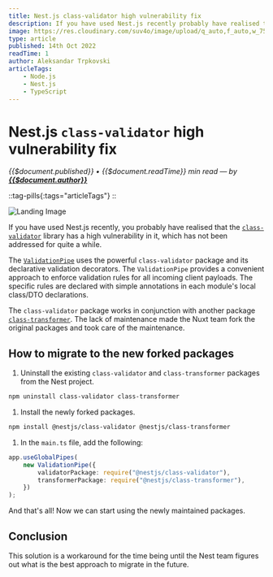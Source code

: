 ```yaml
---
title: Nest.js class-validator high vulnerability fix
description: If you have used Nest.js recently probably have realised that the class-validator library has a high vulnerability in it, which is not being addressed for quite a while. The ValidationPipe makes use of the powerful class-validator package and its declarative validation decorators. The ValidationPipe provides a convenient approach to enforce validation rules for all incoming client payloads, where the specific rules are declared with simple annotations in local class/DTO declarations in each module. The class-validator package works in conjunction with another package class-transformer. The lack of maintenance made the Nuxt team fork the original packages and take care of the maintenance.
image: https://res.cloudinary.com/suv4o/image/upload/q_auto,f_auto,w_750,e_sharpen:100/v1665729617/blog/nestjs-class-validator-high-vulnerability-fix/nestjs-class-validator-high-vulnerability-fix
type: article
published: 14th Oct 2022
readTime: 1
author: Aleksandar Trpkovski
articleTags:
    - Node.js
    - Nest.js
    - TypeScript
---
```


# Nest.js `class-validator` high vulnerability fix

_{{$document.published}} • {{$document.readTime}} min read — by **[{{$document.author}}](/)**_

::tag-pills{:tags="articleTags"}
::

![Landing Image](https://res.cloudinary.com/suv4o/image/upload/q_auto,f_auto,w_750,e_sharpen:100/v1665729617/blog/nestjs-class-validator-high-vulnerability-fix/nestjs-class-validator-high-vulnerability-fix)

If you have used Nest.js recently, you probably have realised that the [`class-validator`](https://www.npmjs.com/package/class-validator) library has a high vulnerability in it, which has not been addressed for quite a while.

The [`ValidationPipe`](https://docs.nestjs.com/techniques/validation) uses the powerful `class-validator` package and its declarative validation decorators. The `ValidationPipe` provides a convenient approach to enforce validation rules for all incoming client payloads. The specific rules are declared with simple annotations in each module's local class/DTO declarations.

The `class-validator` package works in conjunction with another package [`class-transformer`](https://www.npmjs.com/package/class-transformer). The lack of maintenance made the Nuxt team fork the original packages and took care of the maintenance.

## **How to migrate to the new forked packages**

1. Uninstall the existing `class-validator` and `class-transformer` packages from the Nest project.

```bash
npm uninstall class-validator class-transformer
```

1. Install the newly forked packages.

```bash
npm install @nestjs/class-validator @nestjs/class-transformer
```

1. In the `main.ts` file, add the following:

```ts
app.useGlobalPipes(
    new ValidationPipe({
        validatorPackage: require("@nestjs/class-validator"),
        transformerPackage: require("@nestjs/class-transformer"),
    })
);
```

And that's all! Now we can start using the newly maintained packages.

## Conclusion

This solution is a workaround for the time being until the Nest team figures out what is the best approach to migrate in the future.
